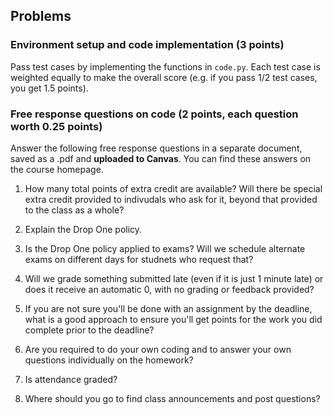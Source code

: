 ## Problems

### Environment setup and code implementation (3 points)
Pass test cases by implementing the functions in `code.py`. Each test case is weighted equally to make the overall score (e.g. if you pass 1/2 test cases, you get 1.5 points).

### Free response questions on code (2 points, each question worth 0.25 points) 
Answer the following free response questions in a separate document, saved as a .pdf and **uploaded to Canvas**. You can find these answers on the course homepage.

1. How many total points of extra credit are available? Will there be special extra credit provided to indivudals who ask for it, beyond that provided to the class as a whole? 

2. Explain the Drop One policy.

3. Is the Drop One policy applied to exams? Will we schedule alternate exams on different days for studnets who request that?

4. Will we grade something submitted late (even if it is just 1 minute late) or does it receive an automatic 0, with no grading or feedback provided?

5. If you are not sure you'll be done with an assignment by the deadline, what is a good approach to ensure you'll get points for the work you did complete prior to the deadline?

6. Are you required to do your own coding and to answer your own questions individually on the homework? 

7. Is attendance graded?

8. Where should you go to find class announcements and post questions?


  


